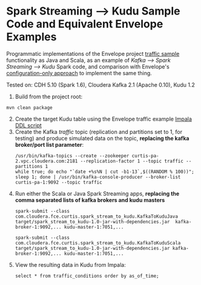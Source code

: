 # Spark Streaming --> Kudu Sample Code and Equivalent Envelope Examples

Programmatic implementations of the Envelope project [traffic sample](https://github.com/cloudera-labs/envelope/tree/master/examples/traffic) functionality as Java and Scala, as an example of *Kafka --> Spark Streaming --> Kudu* Spark code, and comparison with Envelope's [configuration-only approach](https://github.com/cloudera-labs/envelope/blob/master/examples/traffic/traffic.conf) to implement the same thing.

Tested on: CDH 5.10 (Spark 1.6), Cloudera Kafka 2.1 (Apache 0.10), Kudu 1.2

1. Build from the project root:
```
mvn clean package
```
2. Create the target Kudu table using the Envelope traffic example [Impala DDL script](https://github.com/cloudera-labs/envelope/blob/master/examples/traffic/create_traffic_conditions.sql)
3. Create the Kafka *traffic* topic (replication and partitions set to 1, for testing) and produce simulated data on the topic, **replacing the kafka broker/port list parameter**:
    ```
    /usr/bin/kafka-topics --create --zookeeper curtis-pa-2.vpc.cloudera.com:2181 --replication-factor 1 --topic traffic --partitions 1
    while true; do echo "`date +%s%N | cut -b1-13`,$((RANDOM % 100))"; sleep 1; done | /usr/bin/kafka-console-producer --broker-list curtis-pa-1:9092 --topic traffic
    ```
4. Run either the Scala or Java Spark Streaming apps, **replacing the comma separated lists of kafka brokers and kudu masters**
    ```
    spark-submit --class com.cloudera.fce.curtis.spark_stream_to_kudu.KafkaToKuduJava target/spark_stream_to_kudu-1.0-jar-with-dependencies.jar  kafka-broker-1:9092,... kudu-master-1:7051,...
    ```
    ```
    spark-submit --class com.cloudera.fce.curtis.spark_stream_to_kudu.KafkaToKuduScala target/spark_stream_to_kudu-1.0-jar-with-dependencies.jar kafka-broker-1:9092,... kudu-master-1:7051,...
    ```
5. View the resulting data in Kudu from Impala:
    ```
    select * from traffic_conditions order by as_of_time;
    ```
